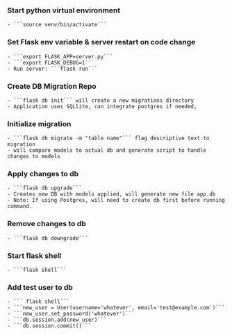 ### Start python virtual environment
    - ```source venv/bin/activate```


### Set Flask env variable & server restart on code change
    - ```export FLASK_APP=server.py```
    - ```export FLASK_DEBUG=1```
    - Run server: ```flask run```

### Create DB Migration Repo
    - ```flask db init``` will create a new migrations directory
    - Application uses SQLlite, can integrate postgres if needed,

### Initialize migration
    - ```flask db migrate -m "table name"``` flag descriptive text to migration
    - will compare models to actual db and generate script to handle changes to models

### Apply changes to db
    - ```flask db upgrade```
    - Creates new DB with models applied, will generate new file app.db
    - Note: If using Postgres, will need to create db first before running command.

### Remove changes to db
    - ```flask db downgrade```

### Start flask shell
    - ```flask shell``` 

### Add test user to db
    - ``` flask shell```
    - ```new_user = User(username='whatever', email='test@example.com')```
    - ```new_user.set_password('whatever')```
    - ```db.session.add(new_user)```
    - ```db.session.commit()```